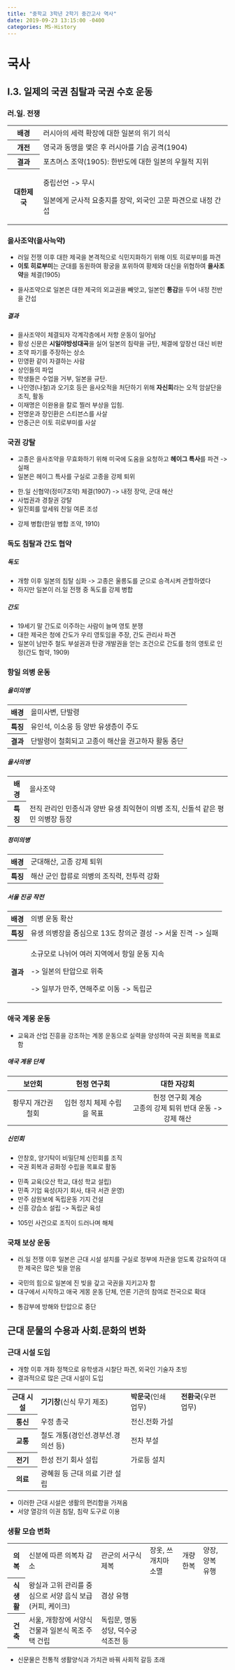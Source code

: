 ```yaml
---
title: "중학교 3학년 2학기 중간고사 역사"
date: 2019-09-23 13:15:00 -0400
categories: MS-History
---
```

국사
===
## I.3. 일제의 국권 침탈과 국권 수호 운동
### 러.일. 전쟁

<table>
  <tr>
    <th>
        배경
    </th>
    <td>
        러시아의 세력 확장에 대한 일본의 위기 의식
    </td>
  </tr>
  <tr>
    <th>
        개전
    </th>
    <td>영국과 동맹을 맺은 후 러시아를 기습 공격(1904)</td>
  
  </tr>
  <tr>
    <th>
    결과
    </th>
    <td>포츠머스 조약(1905): 한반도에 대한 일본의 우월적 지위</td>
  </tr>
  <tr>
    <th>
    대한제국
    </th>
    <td><p>중립선언 -> 무시</p><p>일본에게 군사적 요충지를 장악, 외국인 고문 파견으로 내정 간섭</p>
    </td>
  </tr>
</table>


### 을사조약(을사늑약)
* 러일 전쟁 이후 대한 제국을 본격적으로 식민지화하기 위해 이토 히로부미를 파견
* **이토 히로부미**는 군대를 동원하여 황궁을 포위하여 황제와 대신을 위협하여 **을사조약**을 체결(1905)

- 을사조약으로 일본은 대한 제국의 외교권을 빼앗고, 일본인 **통감**을 두어 내정 전반을 간섭
##### 결과
* 을사조약이 체결되자 각계각층에서 저항 운동이 일어남
* 황성 신문은 **시일야방성대곡**을 실어 일본의 침략을 규탄, 체결에 앞장선 대신 비판
* 조약 파기를 주장하는 상소
* 민영환 같이 자결하는 사람
* 상인들의 파업
* 학생들은 수업을 거부, 일본을 규탄.
* 나인영(나철)과 오기호 등은 을사오적을 처단하기 위해 **자신회**라는 오적 암살단을 조직, 활동
* 이재명은 이완용을 칼로 찔러 부상을 입힘.
* 전명운과 장인환은 스티븐스를 사살
* 안중근은 이토 히로부미를 사살

### 국권 강탈
* 고종은 을사조약을 무효화하기 위해 미국에 도움을 요청하고 **헤이그 특사**를 파견 -> 실패
* 일본은 헤이그 특사를 구실로 고종을 강제 퇴위

- 한.일 신협약(정미7조약) 체결(1907) -> 내정 장악, 군대 해산
- 사법권과  경찰권 강탈
- 일진회를 앞세워 친일 여론 조성

+ 강제 병합(한일 병합 조약, 1910)

### 독도 침탈과 간도 협약
##### 독도
* 개항 이후 일본의 침탈 심화 -> 고종은 울릉도를 군으로 승격시켜 관할하였다
* 하지만 일본이 러.일 전쟁 중 독도를 강제 병합
##### 간도
* 19세기 말 간도로 이주하는 사람이 늘며 영토 분쟁
* 대한 제국은 청에 간도가 우리 영토임을 주장, 간도 관리사 파견
* 일본이 남만주 철도 부설권과 탄광 개발권을 얻는 조건으로 간도를 청의 영토로 인정(간도 협약, 1909)

### 항일 의병 운동
##### 을미의병

<table>
    <tr>
        <th>배경</th>
        <td>을미사변, 단발령</td>
    </tr>
    <tr>
        <th>특징</th>
        <td>유인석, 이소웅 등 양반 유생층이 주도</td>
    </tr>
    <tr>
        <th>결과</th>
        <td>단발령이 철회되고 고종이 해산을 권고하자 활동 중단</td>
    </tr>
</table>

##### 을사의병
<table>
    <tr>
        <th>배경</th>
        <td>을사조약</td>
    </tr>
    <tr>
        <th>특징</th>
        <td>전직 관리인 민종식과 양반 유생 최익현이 의병 조직, 신돌석 같은 평민 의병장 등장</td>
    </tr>
</table>

##### 정미의병
<table>
    <tr>
        <th>배경</th>
        <td>군대해산, 고종 강제 퇴위</td>
    </tr>
    <tr>
        <th>특징</th>
        <td>해산 군인 합류로 의병의 조직력, 전투력 강화</td>
    </tr>
</table>

##### 서울 진공 작전
<table>
    <tr>
        <th>배경</th>
        <td>의병 운동 확산</td>
    </tr>
    <tr>
        <th>특징</th>
        <td>유생 의병장을 중심으로 13도 창의군 결성 -> 서울 진격 -> 실패</td>
    </tr>
    <tr>
        <th>결과</th>
        <td><p>소규모로 나뉘어 여러 지역에서 항일 운동 지속</p>
        <p>-> 일본의 탄압으로 위축</p>
        <p>-> 일부가 만주, 연해주로 이동 -> 독립군</p>
        </td>
    </tr>
</table>

### 애국 계몽 운동
* 교육과 산업 진흥을 강조하는 계몽 운동으로 실력을 양성하여 국권 회복을 목표로 함
##### 애국 계몽 단체

| 보안회 | 헌정 연구회 | 대한 자강회 |
|:---:|:---:|:---:|
| 황무지 개간권 철회 | 입헌 정치 체제 수립을 목표 | 헌정 연구회 계승<br/>고종의 강제 퇴위 반대 운동 -> 강제 해산 |

##### 신민회
* 안창호, 양기탁이 비밀단체 신민회를 조직
* 국권 회복과 공화정 수립을 목표로 활동
+ 민족 교육(오산 학교, 대성 학교 설립)
+ 민족 기업 육성(자기 회사, 태극 서관 운영)
+ 만주 삼원보에 독립운동 기지 건설
+ 신흥 강습소 설립 -> 독립군 육성
- 105인 사건으로 조직이 드러나며 해체

### 국채 보상 운동
* 러.일 전쟁 이후 일본은 근대 시설 설치를 구실로 정부에 차관을 얻도록 강요하여 대한 제국은 많은 빚을 얻음
+ 국민의 힘으로 일본에 진 빚을 갚고 국권을 지키고자 함
+ 대구에서 시작하고 애국 게몽 운동 단체, 언론 기관의 참여로 전국으로 확대
- 통감부에 방해와 탄압으로 중단

## 근대 문물의 수용과 사회.문화의 변화
### 근대 시설 도입
* 개항 이후 개화 정책으로 유학생과 시찰단 파견, 외국인 기술자 초빙
* 결과적으로 많은 근대 시설이 도입
<table>
    <tr>
        <th>근대 시설</th>
        <td><strong>기기창</strong>(신식 무기 제조)</td>
        <td><strong>박문국</strong>(인쇄 업무)</td>
        <td><strong>전환국</strong>(우편 업무)</td>
    </tr>
    <tr>
        <th>통신</th>
        <td>우정 총국</td>
        <td>전신.전화 가설<td>
    </tr>
    <tr>
        <th>교통</th>
        <td>철도 개통(경인선.경부선.경의선 등)</td>
        <td>전차 부설</td>
    </tr>
    <tr>
        <th>전기</th>
        <td>한성 전기 회사 설립</td>
        <td>가로등 설치</td>
    </tr>
    <tr><th>의료</th>
    <td>광혜원 등 근대 의료 기관 설립</td>
    </tr>
</table>


+ 이러한 근대 시설은 생활의 편리함을 가져옴
+ 서양 열강의 이권 침탈, 침략 도구로 이용

### 생활 모습 변화
<table>
    <tr>
        <th>의복</th>
        <td>신분에 따른 의복차 감소</td>
        <td>관군의 서구식 제복</td>
        <td>장옷, 쓰개치마 소멸</td>
        <td>개량 한복</td>
        <td>양장, 양복 유행</td>
    </tr>
    <tr>
        <th>
            식생활
        </th>
        <td>왕실과 고위 관리를 중심으로 서양 음식 보급(커피, 케이크)</td>
        <td>겸상 유행</td>
    </tr>
    <tr>
        <th>
        건축
        </th>
        <td>서울, 개항장에 서양식 건물과 일본식 목조 주택 건립</td>
        <td>독립문, 명동 성당, 덕수궁 석조전 등</td>
    </tr>

</table>

* 신문물은 전통적 생활양식과 가치관 바꿔 사회적 갈등 초래
